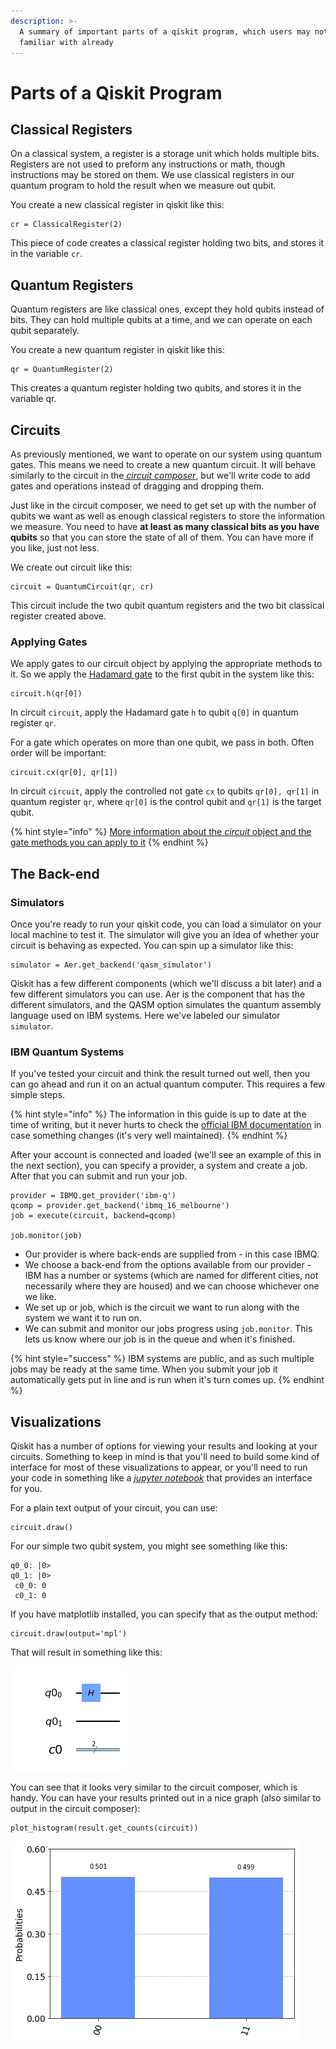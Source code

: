 ```yaml
---
description: >-
  A summary of important parts of a qiskit program, which users may not be
  familiar with already
---
```


# Parts of a Qiskit Program

## Classical Registers

On a classical system, a register is a storage unit which holds multiple bits. Registers are not used to preform any instructions or math, though instructions may be stored on them. We use classical registers in our quantum program to hold the result when we measure out qubit.

You create a new classical register in qiskit like this:

```text
cr = ClassicalRegister(2)
```

This piece of code creates a classical register holding two bits, and stores it in the variable `cr`.

## Quantum Registers

Quantum registers are like classical ones, except they hold qubits instead of bits. They can hold multiple qubits at a time, and we can operate on each qubit separately.

You create a new quantum register in qiskit like this:

```text
qr = QuantumRegister(2)
```

This creates a quantum register holding two qubits, and stores it in the variable qr.

## Circuits

As previously mentioned, we want to operate on our system using quantum gates. This means we need to create a new quantum circuit. It will behave similarly to the circuit in the[ _circuit composer_](../ibmq/using-quantum-gates-the-circuit-composer.md), but we'll write code to add gates and operations instead of dragging and dropping them.

Just like in the circuit composer, we need to get set up with the number of qubits we want as well as enough classical registers to store the information we measure. You need to have **at least as many classical bits as you have qubits** so that you can store the state of all of them. You can have more if you like, just not less.

We create out circuit like this:

```text
circuit = QuantumCircuit(qr, cr)
```

This circuit include the two qubit quantum registers and the two bit classical register created above.

### Applying Gates

We apply gates to our circuit object by applying the appropriate methods to it. So we apply the [Hadamard gate](../quantum-circuits/single-qubit-gates.md#hadamard-gate) to the first qubit in the system like this:

```text
circuit.h(qr[0])
```

In circuit `circuit`, apply the Hadamard gate `h` to qubit `q[0]` in quantum register `qr`.

For a gate which operates on more than one qubit, we pass in both. Often order will be important:

```text
circuit.cx(qr[0], qr[1])
```

In circuit `circuit`, apply the controlled not gate `cx` to qubits `qr[0], qr[1]` in quantum register `qr`, where `qr[0]` is the control qubit and `qr[1]` is the target qubit.

{% hint style="info" %}
[More information about the _circuit_ object and the gate methods you can apply to it](https://qiskit.org/documentation/stubs/qiskit.circuit.QuantumCircuit.html#qiskit.circuit.QuantumCircuit)
{% endhint %}

## The Back-end

### Simulators

Once you're ready to run your qiskit code, you can load a simulator on your local machine to test it. The simulator will give you an idea of whether your circuit is behaving as expected. You can spin up a simulator like this:

```text
simulator = Aer.get_backend('qasm_simulator')
```

Qiskit has a few different components \(which we'll discuss a bit later\) and a few different simulators you can use. Aer is the component that has the different simulators, and the QASM option simulates the quantum assembly language used on IBM systems. Here we've labeled our simulator `simulator`.

### IBM Quantum Systems

If you've tested your circuit and think the result turned out well, then you can go ahead and run it on an actual quantum computer. This requires a few simple steps.

{% hint style="info" %}
The information in this guide is up to date at the time of writing, but it never hurts to check the [official IBM documentation](https://qiskit.org/documentation/apidoc/ibmq-provider.html) in case something changes \(it's very well maintained\).
{% endhint %}

After your account is connected and loaded \(we'll see an example of this in the next section\), you can specify a provider, a system and create a job. After that you can submit and run your job.

```text
provider = IBMQ.get_provider('ibm-q')
qcomp = provider.get_backend('ibmq_16_melbourne')
job = execute(circuit, backend=qcomp)

job.monitor(job)
```

* Our provider is where back-ends are supplied from - in this case IBMQ. 
* We choose a back-end from the options available from our provider - IBM has a number or systems \(which are named for different cities, not necessarily where they are housed\) and we can choose whichever one we like. 
* We set up or job, which is the circuit we want to run along with the system we want it to run on. 
* We can submit and monitor our jobs progress using `job.monitor`. This lets us know where our job is in the queue and when it's finished.

{% hint style="success" %}
IBM systems are public, and as such multiple jobs may be ready at the same time. When you submit your job it automatically gets put in line and is run when it's turn comes up.
{% endhint %}

## Visualizations

Qiskit has a number of options for viewing your results and looking at your circuits. Something to keep in mind is that you'll need to build some kind of interface for most of these visualizations to appear, or you'll need to run your code in something like a [_jupyter notebook_](../getting-started/resources.md#jupyter) that provides an interface for you. 

For a plain text output of your circuit, you can use:

```text
circuit.draw()
```

For our simple two qubit system, you might see something like this:

```text
q0_0: |0>
q0_1: |0>  
 c0_0: 0 
 c0_1: 0 
```

If you have matplotlib installed, you can specify that as the output method:

```text
circuit.draw(output='mpl')
```

That will result in something like this:

![An image of a circuit as output by matplotlib](../.gitbook/assets/image%20%283%29.png)

You can see that it looks very similar to the circuit composer, which is handy. You can have your results printed out in a nice graph \(also similar to output in the circuit composer\):

```text
plot_histogram(result.get_counts(circuit))
```

![A graph of our quantum results as output by qiskit ](../.gitbook/assets/index.png)

